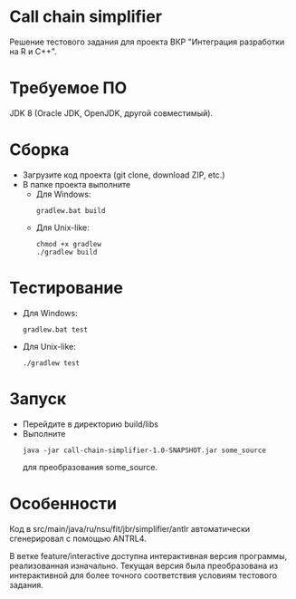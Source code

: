 # Call chain simplifier
Решение тестового задания для проекта ВКР "Интеграция разработки на R и С++".
# Требуемое ПО
JDK 8 (Oracle JDK, OpenJDK, другой совместимый).
# Сборка
* Загрузите код проекта (git clone, download ZIP, etc.)
* В папке проекта выполните
  * Для Windows:
    ```
    gradlew.bat build
    ```
  * Для Unix-like:
    ```
    chmod +x gradlew
    ./gradlew build
    ```
# Тестирование
* Для Windows:
  ```
  gradlew.bat test
  ```
* Для Unix-like:
  ```
  ./gradlew test
  ```
# Запуск
* Перейдите в директорию build/libs
* Выполните
  ```
  java -jar call-chain-simplifier-1.0-SNAPSHOT.jar some_source
  ```
  для преобразования some_source.
# Особенности
Код в src/main/java/ru/nsu/fit/jbr/simplifier/antlr автоматически сгенерировал с помощью ANTRL4.

В ветке feature/interactive доступна интерактивная версия программы, реализованная изначально. 
Текущая версия была преобразована из интерактивной для более точного соответствия условиям тестового задания.
